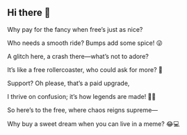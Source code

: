 ## Hi there 👋

Why pay for the fancy when free’s just as nice?

Who needs a smooth ride? Bumps add some spice! 😜

A glitch here, a crash there—what’s not to adore?

It’s like a free rollercoaster, who could ask for more? 🎠

Support? Oh please, that’s a paid upgrade,

I thrive on confusion; it’s how legends are made! 🤷‍♂️

So here’s to the free, where chaos reigns supreme—

Why buy a sweet dream when you can live in a meme? 😂💻
